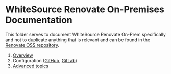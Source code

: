 # WhiteSource Renovate On-Premises Documentation

This folder serves to document WhiteSource Renovate On-Prem specifically and not to duplicate anything that is relevant and can be found in the [Renovate OSS repository](https://github.com/renovatebot/renovate).

1. [Overview](./overview.md)
2. Configuration ([GitHub](./configuration-github.md), [GitLab](./configuration-gitlab.md))
3. [Advanced topics](./advanced.md)
